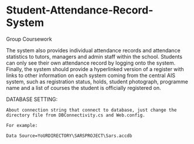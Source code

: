 # Student-Attendance-Record-System
Group Coursework

The system also provides individual attendance records and attendance statistics to tutors, managers and admin staff within the school. Students can only see their own attendance record by logging onto the system. Finally, the system should provide a hyperlinked version of a register with links to other information on each system coming from the central AIS system, such as registration status, holds, student photograph, programme name and a list of courses the student is officially registered on.

DATABASE SETTING:

```
About connection string that connect to database, just change the directory file from DBConnectivity.cs and Web.config.

For example:

Data Source=YoURDIRECTORY\SARSPROJECT\Sars.accdb
```
